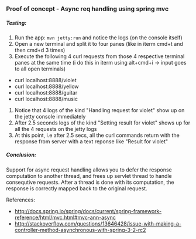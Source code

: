### Proof of concept - Async req handling using spring mvc

##### Testing:
1. Run the app: `mvn jetty:run` and notice the logs (on the console itself)
1. Open a new terminal and split it to four panes (like in iterm cmd+t and then cmd+d 3 times)
1. Execute the following 4 curl requests from those 4 respective terminal panes at the same time (i do this in iterm using alt+cmd+i -> input goes to all open terminals)
  * curl localhost:8888/violet
  * curl localhost:8888/yellow
  * curl localhost:8888/guitar
  * curl localhost:8888/music
1. Notice that 4 logs of the kind "Handling request for violet" show up on the jetty console immediately
1. After 2.5 seconds logs of the kind "Setting result for violet" shows up for all the 4 requests on the jetty logs
1. At this point, i.e after 2.5 secs, all the curl commands return with the response from server with a text reponse like "Result for violet"

##### Conclusion:
Support for async request handling allows you to defer the response computation to another thread, and frees up servlet thread to handle consequtive requests. After a thread is done with its computation, the response is correctly mapped back to the original request.

References:
* http://docs.spring.io/spring/docs/current/spring-framework-reference/html/mvc.html#mvc-ann-async
* http://stackoverflow.com/questions/13646428/issue-with-making-a-controller-method-asynchronous-with-spring-3-2-rc2
